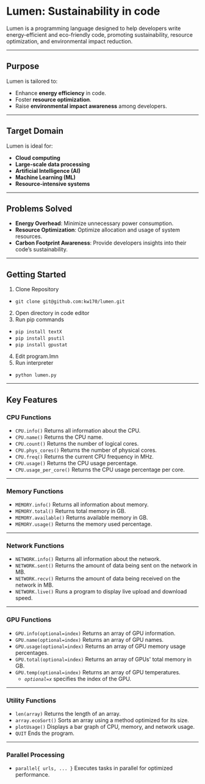# **Lumen: Sustainability in code**

Lumen is a programming language designed to help developers write energy-efficient and eco-friendly code, promoting sustainability, resource optimization, and environmental impact reduction.

---

## **Purpose**
Lumen is tailored to:
- Enhance **energy efficiency** in code.
- Foster **resource optimization**.
- Raise **environmental impact awareness** among developers.

---

## **Target Domain**
Lumen is ideal for:
- **Cloud computing**
- **Large-scale data processing**
- **Artificial Intelligence (AI)**
- **Machine Learning (ML)**
- **Resource-intensive systems**

---

## **Problems Solved**
- **Energy Overhead**: Minimize unnecessary power consumption.
- **Resource Optimization**: Optimize allocation and usage of system resources.
- **Carbon Footprint Awareness**: Provide developers insights into their code’s sustainability.

---

## **Getting Started**
1. Clone Repository
- `git clone git@github.com:kw170/lumen.git`
2. Open directory in code editor
3. Run pip commands
- `pip install textX`
- `pip install psutil`
- `pip install gpustat`
4. Edit program.lmn
5. Run interpreter
- `python lumen.py`

---

## **Key Features**

### **CPU Functions**
- `CPU.info()`
  Returns all information about the CPU.
- `CPU.name()`
  Returns the CPU name.
- `CPU.count()`
  Returns the number of logical cores.
- `CPU.phys_cores()`
  Returns the number of physical cores.
- `CPU.freq()`
  Returns the current CPU frequency in MHz.
- `CPU.usage()`
  Returns the CPU usage percentage.
- `CPU.usage_per_core()`
  Returns the CPU usage percentage per core.

---

### **Memory Functions**
- `MEMORY.info()`
  Returns all information about memory.
- `MEMORY.total()`
  Returns total memory in GB.
- `MEMORY.available()`
  Returns available memory in GB.
- `MEMORY.usage()`
  Returns the memory used percentage.

---

### **Network Functions**
- `NETWORK.info()`
  Returns all information about the network.
- `NETWORK.sent()`
  Returns the amount of data being sent on the network in MB.
- `NETWORK.recv()`
  Returns the amount of data being received on the network in MB.
- `NETWORK.live()`
  Runs a program to display live upload and download speed.

---

### **GPU Functions**
- `GPU.info(optional=index)`
  Returns an array of GPU information.
- `GPU.name(optional=index)`
  Returns an array of GPU names.
- `GPU.usage(optional=index)`
  Returns an array of GPU memory usage percentages.
- `GPU.total(optional=index)`
  Returns an array of GPUs' total memory in GB.
- `GPU.temp(optional=index)`
  Returns an array of GPU temperatures.
  - *`optional=x`* specifies the index of the GPU.

---

### **Utility Functions**
- `len(array)`
  Returns the length of an array.
- `array.ecoSort()`
  Sorts an array using a method optimized for its size.
- `plotUsage()`
  Displays a bar graph of CPU, memory, and network usage.
- `QUIT`
  Ends the program.

---

### **Parallel Processing**
- `parallel{ urls, ... }`
  Executes tasks in parallel for optimized performance.

